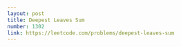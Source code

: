```yaml
---
layout: post
title: Deepest Leaves Sum
number: 1302
link: https://leetcode.com/problems/deepest-leaves-sum
---
```

